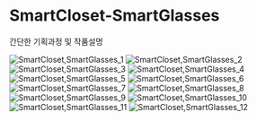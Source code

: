 # SmartCloset-SmartGlasses

간단한 기획과정 및 작품설명
<p>

![SmartCloset,SmartGlasses_1](https://user-images.githubusercontent.com/55124264/71949775-2fc0f480-3218-11ea-8276-c02a7fd07ed8.png)
![SmartCloset,SmartGlasses_2](https://user-images.githubusercontent.com/55124264/71949776-2fc0f480-3218-11ea-8f33-06cc712060d7.png)
![SmartCloset,SmartGlasses_3](https://user-images.githubusercontent.com/55124264/71949777-2fc0f480-3218-11ea-86c0-4650e5526ad6.png)
![SmartCloset,SmartGlasses_4](https://user-images.githubusercontent.com/55124264/71949778-30598b00-3218-11ea-8f98-35fc2a3429de.png)
![SmartCloset,SmartGlasses_5](https://user-images.githubusercontent.com/55124264/71949779-30598b00-3218-11ea-92d0-cea00fc89e07.png)
![SmartCloset,SmartGlasses_6](https://user-images.githubusercontent.com/55124264/71949780-30598b00-3218-11ea-8870-81b4ef702460.png)
![SmartCloset,SmartGlasses_7](https://user-images.githubusercontent.com/55124264/71949781-30598b00-3218-11ea-8114-9e97079dc2ed.png)
![SmartCloset,SmartGlasses_8](https://user-images.githubusercontent.com/55124264/71949782-30f22180-3218-11ea-9972-2c78fc9c5b23.png)
![SmartCloset,SmartGlasses_9](https://user-images.githubusercontent.com/55124264/71949784-30f22180-3218-11ea-918b-52f36876b74b.png)
![SmartCloset,SmartGlasses_10](https://user-images.githubusercontent.com/55124264/71949787-30f22180-3218-11ea-840b-c4247332a64d.png)
![SmartCloset,SmartGlasses_11](https://user-images.githubusercontent.com/55124264/71949788-30f22180-3218-11ea-9e85-dde6c96a18e9.png)
![SmartCloset,SmartGlasses_12](https://user-images.githubusercontent.com/55124264/71949789-318ab800-3218-11ea-86a2-6d29f2e5407d.png)
